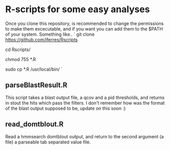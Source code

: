 # R-scripts for some easy analyses
Once you clone this repository, is recommended to change the permissions to make them excecutable, and if you want you can add them to the $PATH of your system.
Something like..
`
git clone https://github.com/iferres/Rscripts

cd Rscripts/

chmod 755 *.R

sudo cp *.R /usr/local/bin/
`

## parseBlastResult.R
This script takes a blast output file, a qcov and a pid thresholds, and returns in stout the hits which pass the filters.
I don't remember how was the format of the blast output supposed to be, update on this soon :)


## read_domtblout.R 
Read a hmmsearch domtblout output, and return to the second argument (a file) a parseable tab separated value file.
